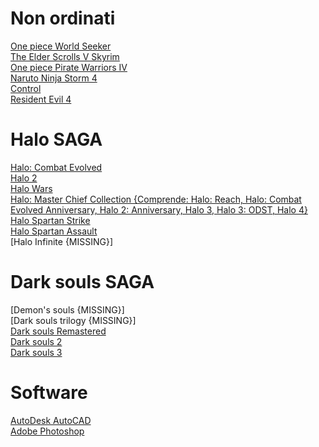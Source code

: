 # Non ordinati
[One piece World Seeker](https://steamunlocked.net/one-piece-world-seeker-free-download/)\
[The Elder Scrolls V Skyrim](https://games-database.com/4sh)\
[One piece Pirate Warriors IV](https://games-database.com/9gz)\
[Naruto Ninja Storm 4](https://games-database.com/4ry)\
[Control](https://games-database.com/9eg)\
[Resident Evil 4](https://games-database.com/6q3)


# Halo SAGA  
[Halo: Combat Evolved](https://gamesnostalgia.com/download/halo-combat-evolved/2908?t=96506455)\
[Halo 2](https://games-database.com/9ly)\
[Halo Wars](https://games-database.com/4dx)\
[Halo: Master Chief Collection {Comprende: Halo: Reach, Halo: Combat Evolved Anniversary, Halo 2: Anniversary, Halo 3, Halo 3: ODST, Halo 4}](https://games-database.com/42r)\
[Halo Spartan Strike](https://games-database.com/9lz)\
[Halo Spartan Assault](https://steamunlocked.eu/halo-spartan-assault-free-download/)\
[Halo Infinite {MISSING}]

# Dark souls SAGA
[Demon's souls {MISSING}]\
[Dark souls trilogy {MISSING}]\
[Dark souls Remastered](https://worldofpcgames.co/dark-souls-remastered-free-download-v2/)\
[Dark souls 2](https://worldofpcgames.co/dark-souls-ii-free-download/)\
[Dark souls 3](https://worldofpcgames.co/dark-souls-3-the-ringed-city-free-download-apk/)

# Software
[AutoDesk AutoCAD](https://games-database.com/4c6)\
[Adobe Photoshop](https://mega.nz/file/aJ1UBBIS#HSd6sDrRtd6iYnc6Pkas3iV6R96ZHFr-vpug6eXKdRY)











